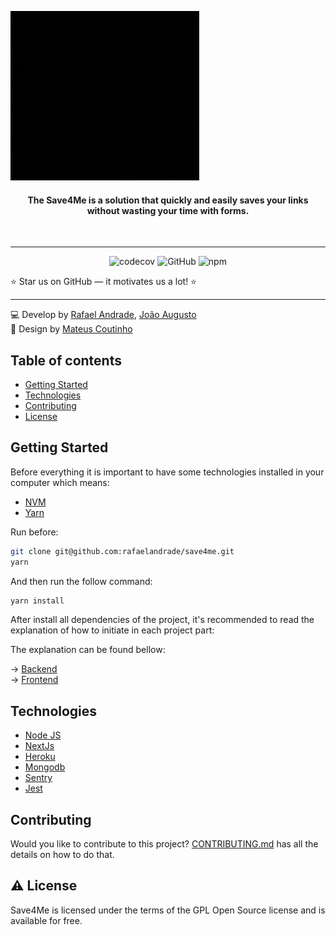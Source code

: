 ![Demo](.github/img/save4me-logo.gif)
<br>

<h4 align="center"> The Save4Me is a solution that quickly and easily saves your links without wasting your time with forms. </h4>

<br>

----

<p align="center">
  <img alt="codecov" src="https://codecov.io/gh/rafaelandrade/save4me/branch/main/graph/badge.svg?token=WFGEIGADXT">
  <img alt="GitHub" src="https://img.shields.io/github/license/easybase/easybase-react">
  <img alt="npm" src="https://img.shields.io/badge/npm-v16.14.0-brightgreen">
</p>

<p>⭐ Star us on GitHub — it motivates us a lot! ⭐</p>

----

💻 Develop by [Rafael Andrade](https://github.com/rafaelandrade), [João Augusto](https://github.com/Joao208)
<br>
🎨 Design by [Mateus Coutinho](https://www.linkedin.com/in/coutinhomm/)

## Table of contents

- [Getting Started](#getting-started)
- [Technologies](#technologies)
- [Contributing](#contributing)
- [License](#⚠️-license)
## Getting Started

Before everything it is important to have some technologies installed in your computer which means:

- [NVM](https://github.com/nvm-sh/nvm)
- [Yarn](https://classic.yarnpkg.com/lang/en/docs/install/)

Run before:

```bash
git clone git@github.com:rafaelandrade/save4me.git
yarn
```

And then run the follow command:

```bash
yarn install
```

After install all dependencies of the project, it's recommended to read the explanation of how
to initiate in each project part:

The explanation can be found bellow:

-> [Backend](./backend/README.md)
<br>
-> [Frontend](./frontend/README.md)


## Technologies

- [Node JS](https://nodejs.org/en/)
- [NextJs](https://nextjs.org)
- [Heroku](https://devcenter.heroku.com/categories/reference)
- [Mongodb](https://www.mongodb.com/)
- [Sentry](https://sentry.io/)
- [Jest](https://jestjs.io/)

## Contributing

Would you like to contribute to this project? [CONTRIBUTING.md](CONTRIBUTING.md) has all the details on how to do that.

## ⚠️ License

Save4Me is licensed under the terms of the GPL Open Source license and is available for free.